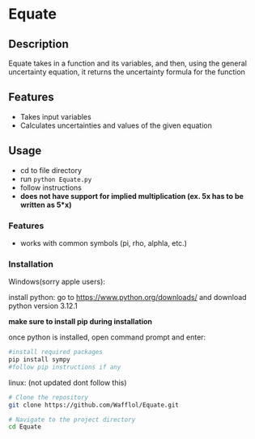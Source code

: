 # Equate

## Description

Equate takes in a function and its variables, and then, using the general uncertainty equation, it returns the uncertainty formula for the function

## Features

- Takes input variables
- Calculates uncertainties and values of the given equation

## Usage
- cd to file directory
- run ```python Equate.py```
- follow instructions
- **does not have support for implied multiplication (ex. 5x has to be written as 5*x)**

### Features
- works with common symbols (pi, rho, alphla, etc.)

### Installation
Windows(sorry apple users):

install python: go to https://www.python.org/downloads/ and download python version 3.12.1

**make sure to install pip during installation**

once python is installed, open command prompt and enter:
```bash
#install required packages
pip install sympy
#follow pip instructions if any
```


linux: (not updated dont follow this)
```bash
# Clone the repository
git clone https://github.com/Wafflol/Equate.git

# Navigate to the project directory
cd Equate
